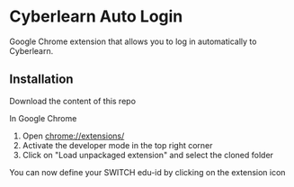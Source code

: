 # Cyberlearn Auto Login

Google Chrome extension that allows you to log in automatically to Cyberlearn.

## Installation
Download the content of this repo

In Google Chrome
1. Open  [chrome://extensions/](chrome://extensions/)
2. Activate the developer mode in the top right corner
3. Click on "Load unpackaged extension" and select the cloned folder

You can now define your SWITCH edu-id by clicking on the extension icon